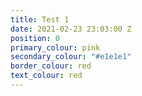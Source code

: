 ```yaml
---
title: Test 1
date: 2021-02-23 23:03:00 Z
position: 0
primary_colour: pink
secondary_colour: "#e1e1e1"
border_colour: red
text_colour: red
---
```


